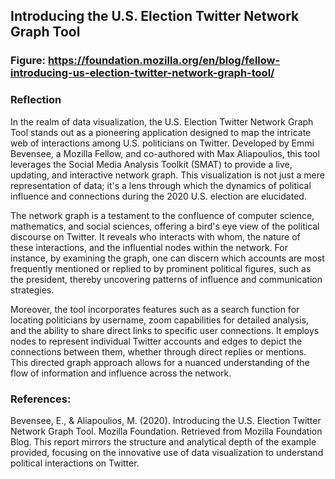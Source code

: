 ## Introducing the U.S. Election Twitter Network Graph Tool
### Figure: https://foundation.mozilla.org/en/blog/fellow-introducing-us-election-twitter-network-graph-tool/
### Reflection
In the realm of data visualization, the U.S. Election Twitter Network Graph Tool stands out as a pioneering application designed to map the intricate web of interactions among U.S. politicians on Twitter. Developed by Emmi Bevensee, a Mozilla Fellow, and co-authored with Max Aliapoulios, this tool leverages the Social Media Analysis Toolkit (SMAT) to provide a live, updating, and interactive network graph. This visualization is not just a mere representation of data; it's a lens through which the dynamics of political influence and connections during the 2020 U.S. election are elucidated.

The network graph is a testament to the confluence of computer science, mathematics, and social sciences, offering a bird's eye view of the political discourse on Twitter. It reveals who interacts with whom, the nature of these interactions, and the influential nodes within the network. For instance, by examining the graph, one can discern which accounts are most frequently mentioned or replied to by prominent political figures, such as the president, thereby uncovering patterns of influence and communication strategies.

Moreover, the tool incorporates features such as a search function for locating politicians by username, zoom capabilities for detailed analysis, and the ability to share direct links to specific user connections. It employs nodes to represent individual Twitter accounts and edges to depict the connections between them, whether through direct replies or mentions. This directed graph approach allows for a nuanced understanding of the flow of information and influence across the network.

### References:
Bevensee, E., & Aliapoulios, M. (2020). Introducing the U.S. Election Twitter Network Graph Tool. Mozilla Foundation. Retrieved from Mozilla Foundation Blog.
This report mirrors the structure and analytical depth of the example provided, focusing on the innovative use of data visualization to understand political interactions on Twitter.
